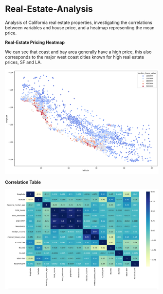 # Real-Estate-Analysis

Analysis of California real estate properties, investigating the correlations between variables and house price, and a heatmap representing the mean price.

**Real-Estate Pricing Heatmap**

We can see that coast and bay area generally have a high price, this also corresponds to the major west coast cities known for high real estate prices, SF and LA.

![Alt_text](Results/KakaoTalk_20250901_191014173.png)


**Correlation Table**

![Alt_text](Results/KakaoTalk_20250901_191103060.png)
